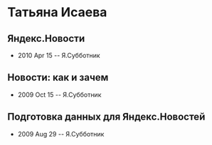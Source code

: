 # Татьяна Исаева

## Яндекс.Новости
- 2010 Apr 15 -- Я.Субботник    
## Новости: как и зачем
- 2009 Oct 15 -- Я.Субботник    
## Подготовка данных для Яндекс.Новостей
- 2009 Aug 29 -- Я.Субботник    
